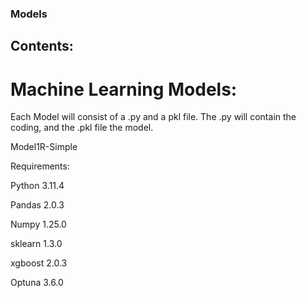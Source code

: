 ### Models

## Contents:

# Machine Learning Models:

Each Model will consist of a .py and a pkl file.
The .py will contain the coding, and the .pkl file the model.

Model1R-Simple

Requirements: 

Python 3.11.4

Pandas 2.0.3

Numpy 1.25.0

sklearn 1.3.0

xgboost 2.0.3

Optuna 3.6.0




